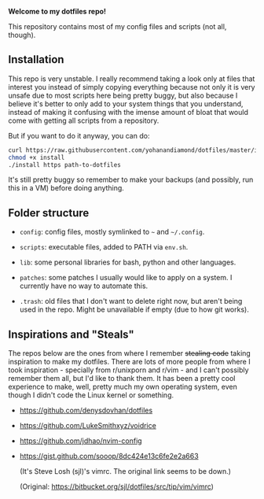 **Welcome to my dotfiles repo!**

This repository contains most of my config files and scripts (not all,
though).

## Installation

This repo is very unstable. I really recommend taking a look only at
files that interest you instead of simply copying everything because
not only it is very unsafe due to most scripts here being pretty
buggy, but also because I believe it's better to only add to your
system things that you understand, instead of making it confusing with
the imense amount of bloat that would come with getting all scripts
from a repository.

But if you want to do it anyway, you can do:

```bash
curl https://raw.githubusercontent.com/yohanandiamond/dotfiles/master/install > install
chmod +x install
./install https path-to-dotfiles
```

It's still pretty buggy so remember to make your backups (and
possibly, run this in a VM) before doing anything.

## Folder structure

* `config`: config files, mostly symlinked to `~` and `~/.config`.

* `scripts`: executable files, added to PATH via `env.sh`.

* `lib`: some personal libraries for bash, python and other languages.

* `patches`: some patches I usually would like to apply on a system. I
  currently have no way to automate this.

* `.trash`: old files that I don't want to delete right now, but aren't
  being used in the repo. Might be unavailable if empty (due to how
  git works).

## Inspirations and "Steals"

The repos below are the ones from where I remember ~~stealing code~~
taking inspiration to make my dotfiles. There are lots of more people
from where I took inspiration - specially from r/unixporn and r/vim -
and I can't possibly remember them all, but I'd like to thank them. It
has been a pretty cool experience to make, well, pretty much my own
operating system, even though I didn't code the Linux kernel or
something.

* https://github.com/denysdovhan/dotfiles

* https://github.com/LukeSmithxyz/voidrice

* https://github.com/jdhao/nvim-config

* https://gist.github.com/sooop/8dc424e13c6fe2e2a663

  (It's Steve Losh (sjl)'s vimrc. The original link seems to be down.)

  (Original: https://bitbucket.org/sjl/dotfiles/src/tip/vim/vimrc)
